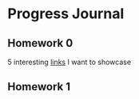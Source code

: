 # Progress Journal

## Homework 0

5 interesting [links](files/Homework0.html) I want to showcase

## Homework 1
